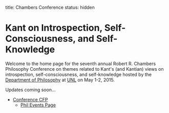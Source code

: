 title: Chambers Conference
status: hidden

# Kant on Introspection, Self-Consciousness, and Self-Knowledge

Welcome to the home page for the seventh annual Robert R. Chambers Philosophy
Conference on themes related to Kant's (and Kantian) views on introspection,
self-consciousness, and self-knowledge hosted by the [Department of
Philosophy](http://www.unl.edu/philosophy/philosophy) at [UNL](http://www.unl.edu/) on May 1-2, 2015.

Updates coming soon...

- [Conference CFP](|filename|/pages/ChambersCFP.md)
    + [Phil Events Page](http://philevents.org/event/show/15078)
